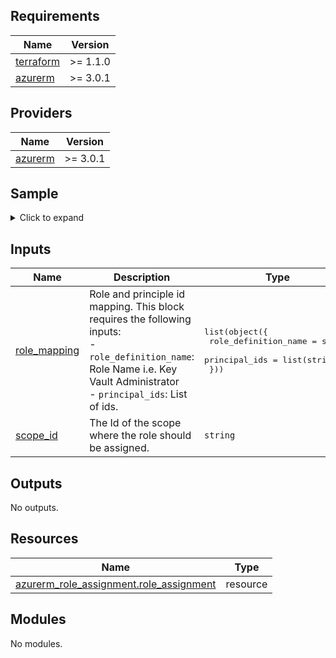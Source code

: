 <!-- BEGIN_TF_DOCS -->


## Requirements

| Name | Version |
|------|---------|
| <a name="requirement_terraform"></a> [terraform](#requirement\_terraform) | >= 1.1.0 |
| <a name="requirement_azurerm"></a> [azurerm](#requirement\_azurerm) | >= 3.0.1 |

## Providers

| Name | Version |
|------|---------|
| <a name="provider_azurerm"></a> [azurerm](#provider\_azurerm) | >= 3.0.1 |

## Sample

<details>
<summary>Click to expand</summary>

```hcl
module "role_assignment" {
  # Please update the module's source as indicated below:
  # source = "../ccoe.product.tools.rbac//module?ref=0.2.0"
  source = "../../module"

  role_mapping = [
    {
      role_definition_name = "Key Vault Reader"
      principal_ids        = local.reader_ids
    },
    {
      role_definition_name = "Key Vault Secrets User"
      principal_ids        = local.secretsuser_ids
    }
  ]
  scope_id = module.vault.id
}
```
</details>

## Inputs

| Name | Description | Type | Default | Required |
|------|-------------|------|---------|:--------:|
| <a name="input_role_mapping"></a> [role\_mapping](#input\_role\_mapping) | Role and principle id mapping. This block requires the following inputs:<br> - `role_definition_name`: Role Name i.e. Key Vault Administrator <br> - `principal_ids`: List of ids. | <pre>list(object({<br>    role_definition_name = string<br>    principal_ids        = list(string)<br>  }))</pre> | n/a | yes |
| <a name="input_scope_id"></a> [scope\_id](#input\_scope\_id) | The Id of the scope where the role should be assigned. | `string` | n/a | yes |

## Outputs

No outputs.

## Resources

| Name | Type |
|------|------|
| [azurerm_role_assignment.role_assignment](https://registry.terraform.io/providers/hashicorp/azurerm/latest/docs/resources/role_assignment) | resource |

## Modules

No modules.
<!-- END_TF_DOCS -->
